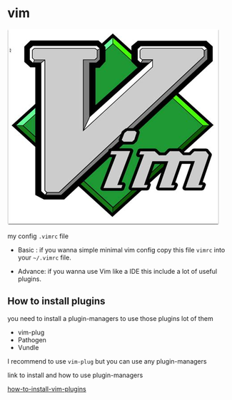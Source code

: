 # vim 
![vim-logo](vim-logo.jpeg)

my config ``.vimrc`` file 

- Basic : if you wanna simple minimal vim config copy this file ``vimrc`` into your ``~/.vimrc`` file.

- Advance: if you wanna use Vim like a IDE this include a lot of useful plugins.

## How to install plugins

you need to install a plugin-managers to use those plugins lot of them

- vim-plug
- Pathogen
- Vundle

I recommend to use ``vim-plug`` but you can use any plugin-managers

link to install and how to use plugin-managers

[how-to-install-vim-plugins](https://opensource.com/article/20/2/how-install-vim-plugins )